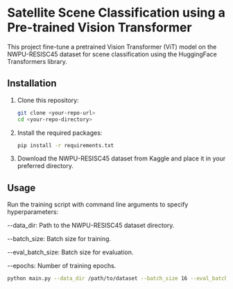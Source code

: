 # Satellite Scene Classification using a Pre-trained Vision Transformer

This project fine-tune a pretrained Vision Transformer (ViT) model on the NWPU-RESISC45 dataset for scene classification using the HuggingFace Transformers library.

## Installation

1. Clone this repository:
    ```bash
    git clone <your-repo-url>
    cd <your-repo-directory>
    ```

2. Install the required packages:
    ```bash
    pip install -r requirements.txt
    ```

3. Download the NWPU-RESISC45 dataset from Kaggle and place it in your preferred directory.


## Usage

Run the training script with command line arguments to specify hyperparameters:


--data_dir: Path to the NWPU-RESISC45 dataset directory.

--batch_size: Batch size for training.

--eval_batch_size: Batch size for evaluation.

--epochs: Number of training epochs.

```bash
python main.py --data_dir /path/to/dataset --batch_size 16 --eval_batch_size 16 --epochs 10
